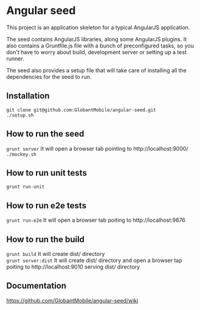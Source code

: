 # Angular seed
This project is an application skeleton for a typical AngularJS application.

The seed contains AngularJS libraries, along some AngularJS plugins. It also contains a Gruntfile.js file with a bunch of preconfigured tasks, so you don't have to worry about build, development server or setting up a test runner.

The seed also provides a setup file that will take care of installing all the dependencies for the seed to run.

## Installation
`git clone git@github.com:GlobantMobile/angular-seed.git`  
`./setup.sh`  

## How to run the seed
`grunt server` It will open a browser tab pointing to http://localhost:9000/  
`./mockey.sh`

## How to run unit tests
`grunt run-unit`

## How to run e2e tests
`grunt run-e2e` It will open a browser tab poiting to http://localhost:9876  

## How to run the build
`grunt build` It will create dist/ directory  
`grunt server:dist` It will create dist/ directory and open a browser tap poiting to http://localhost:9010 serving dist/ directory  

## Documentation
https://github.com/GlobantMobile/angular-seed/wiki

